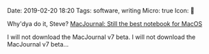 Date: 2019-02-20 18:20
Tags: software, writing
Micro: true
Icon: 🔗

Why'dya do it, Steve? [MacJournal: Still the best notebook for MacOS](https://welcometosherwood.wordpress.com/2019/02/18/macjournal-still-the-best-notebook-for-macos/)

I will not download the MacJournal v7 beta. I will not download the MacJournal v7 beta...

